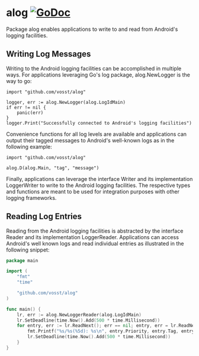 # alog [![GoDoc](https://godoc.org/github.com/vosst/alog?status.svg)](https://godoc.org/github.com/vosst/alog)

Package alog enables applications to write to and read from Android's logging
facilities.

## Writing Log Messages

Writing to the Android logging facilities can be accomplished in multiple ways.
For applications leveraging Go's log package, alog.NewLogger is the way to go:

    import "github.com/vosst/alog"

    logger, err := alog.NewLogger(alog.LogIdMain)
    if err != nil {
    	panic(err)
    }
    logger.Print("Successfully connected to Android's logging facilities")

Convenience functions for all log levels are available and applications can
output their tagged messages to Android's well-known logs as in the following
example:

    import "github.com/vosst/alog"

    alog.D(alog.Main, "tag", "message")

Finally, applications can leverage the interface Writer and its implementation
LoggerWriter to write to the Android logging facilities. The respective types
and functions are meant to be used for integration purposes with other logging
frameworks.


## Reading Log Entries

Reading from the Android logging facilities is abstracted by the interface
Reader and its implementation LoggerReader. Applications can access Android's
well known logs and read individual entries as illustrated in the following
snippet:
```Go
package main

import (
	"fmt"
	"time"

	"github.com/vosst/alog"
)

func main() {
	lr, err := alog.NewLoggerReader(alog.LogIdMain)
	lr.SetDeadline(time.Now().Add(500 * time.Millisecond))
	for entry, err := lr.ReadNext(); err == nil; entry, err = lr.ReadNext() {
		fmt.Printf("%s/%s(%5d): %s\n", entry.Priority, entry.Tag, entry.Pid, entry.Message)
		lr.SetDeadline(time.Now().Add(500 * time.Millisecond))
	}
}
```
